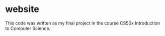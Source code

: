 # website
This code was written as my final project in the course CS50x Introduction to Computer Science.
